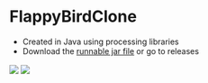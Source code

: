 # FlappyBirdClone

- Created in Java using processing libraries
- Download the [runnable jar file](https://github.com/BallenAlain/FlappyBirdClone/releases/download/1.0/FlappyBirdClone.jar) or go to releases

<img align="center" src="https://user-images.githubusercontent.com/46403906/115337661-64d42a80-a16f-11eb-92c2-ad6a66511eb1.png">
<img align="center" src="https://user-images.githubusercontent.com/46403906/115337662-656cc100-a16f-11eb-929a-113d5851c41d.png">
